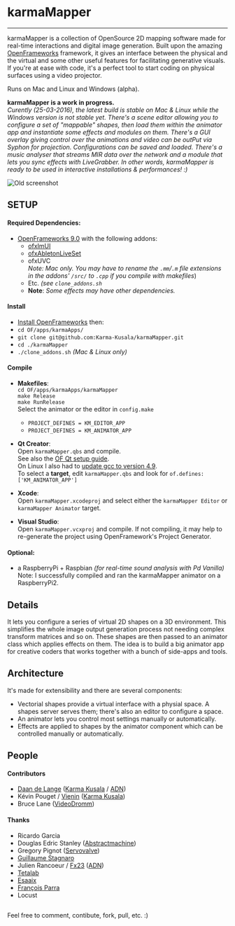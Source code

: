 # karmaMapper
________

karmaMapper is a collection of OpenSource 2D mapping software made for real-time interactions and digital image generation. Built upon the amazing [OpenFrameworks](http://www.openframeworks.cc/) framework, it gives an interface between the physical and the virtual and some other useful features for facilitating generative visuals. If you're at ease with code, it's a perfect tool to start coding on physical surfaces using a video projector.

Runs on Mac and Linux and Windows (alpha). 

__karmaMapper is a work in progress.__  
_Curently (25-03-2016), the latest build is stable on Mac & Linux while the Windows version is not stable yet. There's a scene editor allowing you to configure a set of "mappable" shapes, then load them within the animator app and instantiate some effects and modules on them. There's a GUI overlay giving control over the animations and video can be outPut via Syphon for projection. Configurations can be saved and loaded. There's a music analyser that streams MIR data over the network and a module that lets you sync effects with LiveGrabber. In other words, karmaMapper is ready to be used in interactive installations & performances! :)_

![Old screenshot](https://raw.githubusercontent.com/Karma-Kusala/karmaMapper/master/karmaMapper.png)

## SETUP
#### Required Dependencies:  
- [OpenFrameworks 9.0](http://www.openframeworks.cc/) with the following addons:  
	- [ofxImUI](https://github.com/jvcleave/ofxImGui)
	- [ofxAbletonLiveSet](https://github.com/satoruhiga/ofxAbletonLiveSet)	 
	- ofxUVC  
	_Note: Mac only. You may have to rename the `.mm`/`.m` file extensions in the addons' `/src/` to `.cpp` if you compile with makefiles_)
	- Etc. _(see `clone_addons.sh`_
	- __Note__: _Some effects may have other dependencies._
 
#### Install
- [Install OpenFrameworks](http://openframeworks.cc/setup/) then:
- `cd OF/apps/karmaApps/`
- `git clone git@github.com:Karma-Kusala/karmaMapper.git`
- `cd ./karmaMapper`
- `./clone_addons.sh` _(Mac & Linux only)_

#### Compile
- **Makefiles**:  
`cd OF/apps/karmaApps/karmaMapper`  
`make Release`  
`make RunRelease`   
Select the animator or the editor in `config.make`  
	- `PROJECT_DEFINES = KM_EDITOR_APP`
	- `PROJECT_DEFINES = KM_ANIMATOR_APP`
  
- **Qt Creator**:  
Open `karmaMapper.qbs` and compile.  
See also the [OF Qt setup guide](http://openframeworks.cc/setup/qtcreator/).  
On Linux I also had to [update gcc to version 4.9](http://askubuntu.com/questions/428198/getting-installing-gcc-g-4-9-on-ubuntu).  
To select a **target**, edit `karmaMapper.qbs` and look for `of.defines: ['KM_ANIMATOR_APP']`  

- **Xcode**:  
Open `karmaMapper.xcodeproj` and select either the `karmaMapper Editor` or `karmaMapper Animator` target.

- **Visual Studio**:  
Open `karmaMapper.vcxproj` and compile. If not compiling, it may help to re-generate the project using OpenFramework's Project Generator.

#### Optional:
- a RaspberryPi + Raspbian _(for real-time sound analysis with Pd Vanilla)_
Note: I successfully compiled and ran the karmaMapper animator on a RaspberryPi2.

## Details
It lets you configure a series of virtual 2D shapes on a 3D environment. This simplifies the whole image output generation process not needing complex transform matrices and so on. These shapes are then passed to an animator class which applies effects on them. The idea is to build a big animator app for creative coders that works together with a bunch of side-apps and tools.  

## Architecture
It's made for extensibility and there are several components:

- Vectorial shapes provide a virtual interface with a physial space. A shapes server serves them; there's also an editor to configure a space.
- An animator lets you control most settings manually or automatically.
- Effects are applied to shapes by the animator component which can be controlled manually or automatically.


## People
#### Contributors
- [Daan de Lange](http://daandelange.com/) ([Karma Kusala](http://karma-kusala.com/) / [ADN](http://artdistorsionsnumeriques.com/))
- Kévin Pouget / [Vienin](https://soundcloud.com/vienin) ([Karma Kusala](http://karma-kusala.com/))  
- Bruce Lane ([VideoDromm](https://github.com/brucelane))  

#### Thanks
 - Ricardo Garcia
 - Douglas Edric Stanley ([Abstractmachine](http://www.abstractmachine.net/))
 - Gregory Pignot ([Servovalve](http://www.servovalve.org/))
 - [Guillaume Stagnaro](http://stagnaro.net/)
 - Julien Rancoeur / [Fx23](https://soundcloud.com/fx23) ([ADN](http://artdistorsionsnumeriques.com/))
 - [Tetalab](http://tetalab.org/)
 - [Esaaix](http://ecole-art-aix.fr/)
 - [François Parra](http://www.autotune.eu/)
 - Locust

##  
Feel free to comment, contibute, fork, pull, etc. :)